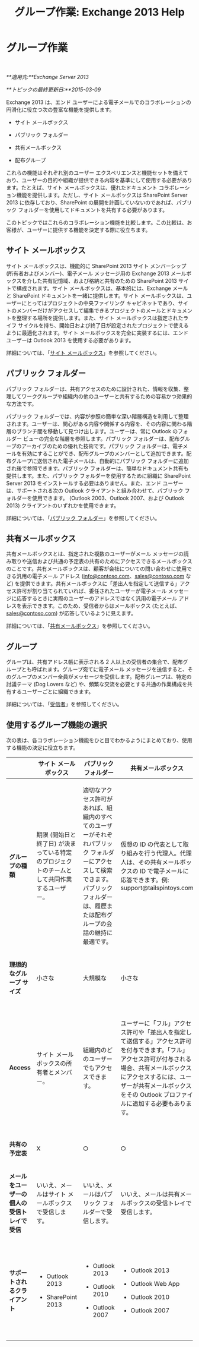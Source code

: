 ﻿---
title: 'グループ作業: Exchange 2013 Help'
TOCTitle: グループ作業
ms:assetid: f45c1be1-2a66-4610-a28d-4adc6d212769
ms:mtpsurl: https://technet.microsoft.com/ja-jp/library/JJ218725(v=EXCHG.150)
ms:contentKeyID: 49129882
ms.date: 04/24/2018
mtps_version: v=EXCHG.150
ms.translationtype: HT
---

# グループ作業

 

_**適用先:**Exchange Server 2013_

_**トピックの最終更新日:**2015-03-09_

Exchange 2013 は、エンド ユーザーによる電子メールでのコラボレーションの円滑化に役立つ次の豊富な機能を提供します。

  - サイト メールボックス

  - パブリック フォルダー

  - 共有メールボックス

  - 配布グループ

これらの機能はそれぞれ別のユーザー エクスペリエンスと機能セットを備えており、ユーザーの目的や組織が提供できる内容を基準にして使用する必要があります。たとえば、サイト メールボックスは、優れたドキュメント コラボレーション機能を提供します。ただし、サイト メールボックスは SharePoint Server 2013 に依存しており、SharePoint の展開を計画していないのであれば、パブリック フォルダーを使用してドキュメントを共有する必要があります。

このトピックではこれらのコラボレーション機能を比較します。この比較は、お客様が、ユーザーに提供する機能を決定する際に役立ちます。

## サイト メールボックス

サイト メールボックスは、機能的に SharePoint 2013 サイト メンバーシップ (所有者およびメンバー)、電子メール メッセージ用の Exchange 2013 メールボックスを介した共有記憶域、および格納と共有のための SharePoint 2013 サイトで構成されます。サイト メールボックスは、基本的には、Exchange メールと SharePoint ドキュメントを一緒に提供します。サイト メールボックスは、ユーザーにとってはプロジェクトの中央ファイリング キャビネットであり、サイトのメンバーだけがアクセスして編集できるプロジェクトのメールとドキュメントを整理する場所を提供します。また、サイト メールボックスは指定されたライフ サイクルを持ち、開始日および終了日が設定されたプロジェクトで使えるように最適化されます。サイト メールボックスを完全に実装するには、エンドユーザーは Outlook 2013 を使用する必要があります。

詳細については、「[サイト メールボックス](site-mailboxes-exchange-2013-help.md)」を参照してください。

## パブリック フォルダー

パブリック フォルダーは、共有アクセスのために設計された、情報を収集、整理してワークグループや組織内の他のユーザーと共有するための容易かつ効果的な方法です。

パブリック フォルダーでは、内容が参照の簡単な深い階層構造を利用して整理されます。ユーザーは、関心がある内容や関係する内容を、その内容に関わる階層のブランチ間を移動して見つけ出します。ユーザーは、常に Outlook のフォルダー ビューの完全な階層を参照します。パブリック フォルダーは、配布グループのアーカイブのための優れた技術です。パブリック フォルダーは、電子メールを有効にすることができ、配布グループのメンバーとして追加できます。配布グループに送信された電子メールは、自動的にパブリック フォルダーに追加され後で参照できます。パブリック フォルダーは、簡単なドキュメント共有も提供します。また、パブリック フォルダーを使用するために組織に SharePoint Server 2013 をインストールする必要はありません。また、エンド ユーザーは、サポートされる次の Outlook クライアントと組み合わせて、パブリック フォルダーを使用できます。 (Outlook 2003、Outlook 2007、および Outlook 2013) クライアントのいずれかを使用できます。

詳細については、「[パブリック フォルダー](public-folders-exchange-2013-help.md)」を参照してください。

## 共有メールボックス

共有メールボックスとは、指定された複数のユーザーがメール メッセージの読み取りや送信および共通の予定表の共有のためにアクセスできるメールボックスのことです。共有メールボックスは、顧客が会社についての問い合わせに使用できる汎用の電子メール アドレス (info@contoso.com、sales@contoso.com など) を提供できます。共有メールボックスに「差出人を指定して送信する」アクセス許可が割り当てられていれば、委任されたユーザーが電子メール メッセージに応答するときに実際のユーザーのアドレスではなく汎用の電子メール アドレスを表示できます。このため、受信者からはメールボックス (たとえば、sales@contoso.com) が応答しているように見えます。

詳細については、「[共有メールボックス](shared-mailboxes-exchange-2013-help.md)」を参照してください。

## グループ

グループは、共有アドレス帳に表示される 2 人以上の受信者の集合で、配布グループとも呼ばれます。グループ宛てに電子メール メッセージを送信すると、そのグループのメンバー全員がメッセージを受信します。配布グループは、特定の討議テーマ (Dog Lovers など) や、頻繁な交流を必要とする共通の作業構成を共有するユーザーごとに組織できます。

詳細については、「[受信者](recipients-exchange-2013-help.md)」を参照してください。

## 使用するグループ機能の選択

次の表は、各コラボレーション機能をひと目でわかるようにまとめており、使用する機能の決定に役立ちます。


<table>
<colgroup>
<col style="width: 20%" />
<col style="width: 20%" />
<col style="width: 20%" />
<col style="width: 20%" />
<col style="width: 20%" />
</colgroup>
<thead>
<tr class="header">
<th></th>
<th>サイト メールボックス</th>
<th>パブリック フォルダー</th>
<th>共有メールボックス</th>
<th>グループ</th>
</tr>
</thead>
<tbody>
<tr class="odd">
<td><p><strong>グループの種類</strong></p></td>
<td><p>期限 (開始日と終了日) が決まっている特定のプロジェクトのチームとして共同作業するユーザー。</p></td>
<td><p>適切なアクセス許可があれば、組織内のすべてのユーザーがそれぞれパブリック フォルダーにアクセスして検索できます。パブリック フォルダーは、履歴または配布グループの会話の維持に最適です。</p></td>
<td><p>仮想の ID の代表として取り組みを行う代理人。代理人は、その共有メールボックスの ID で電子メールに応答できます。例: support@tailspintoys.com</p></td>
<td><p>共通の関心または特徴を持つ受信者のグループに電子メールを送信する必要があるユーザー。</p></td>
</tr>
<tr class="even">
<td><p><strong>理想的なグループ サイズ</strong></p></td>
<td><p>小さな</p></td>
<td><p>大規模な</p></td>
<td><p>小さな</p></td>
<td><p>大規模な</p></td>
</tr>
<tr class="odd">
<td><p><strong>Access</strong></p></td>
<td><p>サイト メールボックスの所有者とメンバー。</p></td>
<td><p>組織内のどのユーザーでもアクセスできます。</p></td>
<td><p>ユーザーに「フル」アクセス許可や「差出人を指定して送信する」アクセス許可を付与できます。「フル」アクセス許可が付与される場合、共有メールボックスにアクセスするには、ユーザーが共有メールボックスをその Outlook プロファイルに追加する必要もあります。</p></td>
<td><p>配布グループでは、メンバーを手動で追加する必要があります。動的配布グループでは、メンバーはフィルター条件に基づいて追加されます。</p></td>
</tr>
<tr class="even">
<td><p><strong>共有の予定表</strong></p></td>
<td><p>X</p></td>
<td><p>○</p></td>
<td><p>○</p></td>
<td><p>X</p></td>
</tr>
<tr class="odd">
<td><p><strong>メールをユーザーの個人の受信トレイで受信</strong></p></td>
<td><p>いいえ、メールはサイト メールボックスで受信します。</p></td>
<td><p>いいえ、メールはパブリック フォルダーで受信します。</p></td>
<td><p>いいえ、メールは共有メールボックスの受信トレイで受信します。</p></td>
<td><p>はい。メールは配布グループ メンバーの受信トレイで受信します。</p></td>
</tr>
<tr class="even">
<td><p><strong>サポートされるクライアント</strong></p></td>
<td><ul>
<li><p>Outlook 2013</p></li>
<li><p>SharePoint 2013</p></li>
</ul></td>
<td><ul>
<li><p>Outlook 2013</p></li>
<li><p>Outlook 2010</p></li>
<li><p>Outlook 2007</p></li>
</ul></td>
<td><ul>
<li><p>Outlook 2013</p></li>
<li><p>Outlook Web App</p></li>
<li><p>Outlook 2010</p></li>
<li><p>Outlook 2007</p></li>
</ul></td>
<td><ul>
<li><p>Outlook 2013</p></li>
<li><p>Outlook Web App</p></li>
<li><p>Outlook 2010</p></li>
<li><p>Outlook 2007</p></li>
</ul></td>
</tr>
</tbody>
</table>

